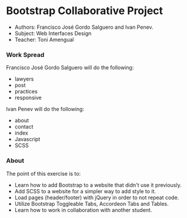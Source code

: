 ﻿# Bootstrap Collaborative Project

- Authors: Francisco José Gordo Salguero and Ivan Penev.
- Subject: Web Interfaces Design
- Teacher: Toni Amengual

### Work Spread
Francisco José Gordo Salguero will do the following:
- lawyers
- post
- practices
- responsive

Ivan Penev will do the following:
- about
- contact
- index
- Javascript
- SCSS

### About
The point of this exercise is to:
- Learn how to add Bootstrap to a website that didn't use it previously.
- Add SCSS to a website for a simpler way to add style to it.
- Load pages (header/footer) with jQuery in order to not repeat code.
- Utilize Bootstrap Toggleable Tabs, Accordeon Tabs and Tables.
- Learn how to work in collaboration with another student.

